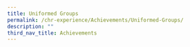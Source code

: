 ```yaml
---
title: Uniformed Groups
permalink: /chr-experience/Achievements/Uniformed-Groups/
description: ""
third_nav_title: Achievements
---
```

